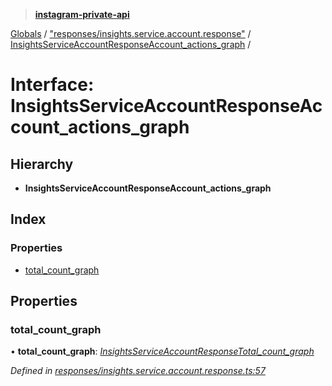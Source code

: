 > **[instagram-private-api](../README.md)**

[Globals](../README.md) / ["responses/insights.service.account.response"](../modules/_responses_insights_service_account_response_.md) / [InsightsServiceAccountResponseAccount_actions_graph](_responses_insights_service_account_response_.insightsserviceaccountresponseaccount_actions_graph.md) /

# Interface: InsightsServiceAccountResponseAccount_actions_graph

## Hierarchy

* **InsightsServiceAccountResponseAccount_actions_graph**

## Index

### Properties

* [total_count_graph](_responses_insights_service_account_response_.insightsserviceaccountresponseaccount_actions_graph.md#total_count_graph)

## Properties

###  total_count_graph

• **total_count_graph**: *[InsightsServiceAccountResponseTotal_count_graph](_responses_insights_service_account_response_.insightsserviceaccountresponsetotal_count_graph.md)*

*Defined in [responses/insights.service.account.response.ts:57](https://github.com/dilame/instagram-private-api/blob/3e16058/src/responses/insights.service.account.response.ts#L57)*